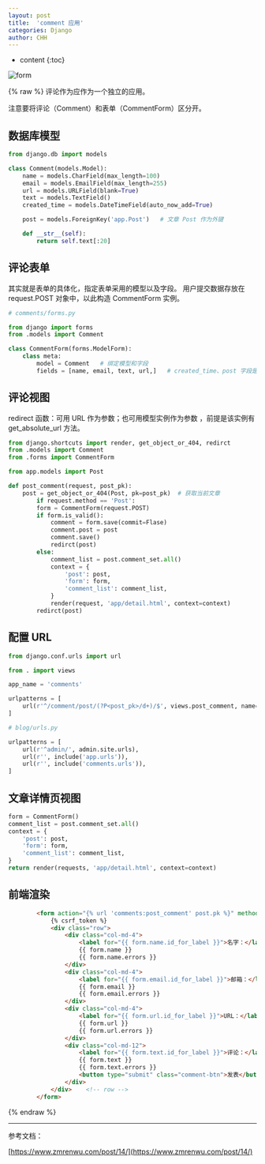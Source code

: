 ```yaml
---
layout: post
title:  'comment 应用'
categories: Django
author: CHH
---
```


* content
{:toc}

![form](https://upload-images.jianshu.io/upload_images/5690299-4e58032ce1aab009.png?imageMogr2/auto-orient/strip%7CimageView2/2/w/1240)




{% raw %}
评论作为应作为一个独立的应用。

注意要将评论（Comment）和表单（CommentForm）区分开。

## 数据库模型

```py
from django.db import models

class Comment(models.Model):
    name = models.CharField(max_length=100)
    email = models.EmailField(max_length=255)
    url = models.URLField(blank=True)
    text = models.TextField()
    created_time = models.DateTimeField(auto_now_add=True)

    post = models.ForeignKey('app.Post')   # 文章 Post 作为外键

    def __str__(self):
        return self.text[:20]
```

## 评论表单

其实就是表单的具体化，指定表单采用的模型以及字段。
用户提交数据存放在 request.POST 对象中，以此构造 CommentForm 实例。

```py
# comments/forms.py

from django import forms
from .models import Comment

class CommentForm(forms.ModelForm):
    class meta:
        model = Comment   # 绑定模型和字段
        fields = [name, email, text, url,]   # created_time、post 字段是自动获取的
```


## 评论视图

redirect 函数：可用 URL 作为参数；也可用模型实例作为参数 ，前提是该实例有 get_absolute_url 方法。

```py
from django.shortcuts import render, get_object_or_404, redirct
from .models import Comment
from .forms import CommentForm

from app.models import Post

def post_comment(request, post_pk):
    post = get_object_or_404(Post, pk=post_pk)  # 获取当前文章
        if request.method == 'Post':
        form = CommentForm(request.POST)
        if form.is_valid():
            comment = form.save(commit=Flase) 
            comment.post = post 
            comment.save() 
            redirct(post)
        else: 
            comment_list = post.comment_set.all()
            context = {
                'post': post,
                'form': form,
                'comment_list': comment_list,
            }
            render(request, 'app/detail.html', context=context)
        redirct(post)

```
## 配置 URL

```py
from django.conf.urls import url  

from . import views 

app_name = 'comments'   

urlpatterns = [
    url(r'^/comment/post/(?P<post_pk>/d+)/$', views.post_comment, name='post_comment')
]    
```

```py
# blog/urls.py

urlpatterns = [
    url(r'^admin/', admin.site.urls),
    url(r'', include('app.urls')), 
    url(r'', include('comments.urls')),
]
```
## 文章详情页视图

```py
form = CommentForm()
comment_list = post.comment_set.all()
context = {
    'post': post,
    'form': form,
    'comment_list': comment_list,
}
return render(requests, 'app/detail.html', context=context)
```

## 前端渲染

```html
        <form action="{% url 'comments:post_comment' post.pk %}" method="post" class="comment-form">
            {% csrf_token %}
            <div class="row">
                <div class="col-md-4">
                    <label for="{{ form.name.id_for_label }}">名字：</label>
                    {{ form.name }}
                    {{ form.name.errors }}
                </div>
                <div class="col-md-4">
                    <label for="{{ form.email.id_for_label }}">邮箱：</label>
                    {{ form.email }}
                    {{ form.email.errors }}
                </div>
                <div class="col-md-4">
                    <label for="{{ form.url.id_for_label }}">URL：</label>
                    {{ form.url }}
                    {{ form.url.errors }}
                </div>
                <div class="col-md-12">
                    <label for="{{ form.text.id_for_label }}">评论：</label>
                    {{ form.text }}
                    {{ form.text.errors }}
                    <button type="submit" class="comment-btn">发表</button>
                </div>
            </div>    <!-- row -->
        </form>
```

{% endraw %}

---

参考文档：

[https://www.zmrenwu.com/post/14/](https://www.zmrenwu.com/post/14/)